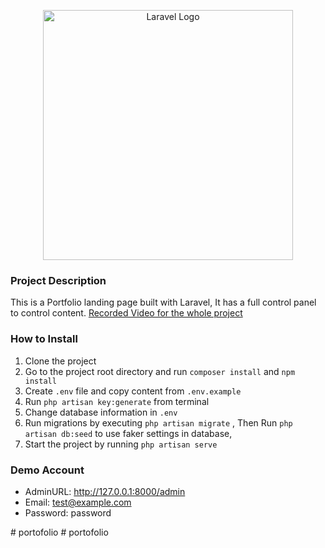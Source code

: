 <p align="center"><a href="https://laravel.com" target="_blank"><img src="https://raw.githubusercontent.com/laravel/art/master/logo-lockup/5%20SVG/2%20CMYK/1%20Full%20Color/laravel-logolockup-cmyk-red.svg" width="400" alt="Laravel Logo"></a></p>

### Project Description
This is a Portfolio landing page built with Laravel, It has a full control panel to control content.
[Recorded Video for the whole project](https://youtu.be/67eNtTWKtcc "Recorded Video for the whole project")
                
### How to Install
1. Clone the project
2. Go to the project root directory and run `composer install` and `npm install`
3. Create `.env` file and copy content from `.env.example`
4. Run `php artisan key:generate` from terminal
5. Change database information in `.env`
6. Run migrations by executing `php artisan migrate` , Then Run  `php artisan db:seed` to use faker settings in database,
7. Start the project by running `php artisan serve`

### Demo Account
- AdminURL: http://127.0.0.1:8000/admin
- Email: test@example.com
- Password: password


#   p o r t o f o l i o  
 #   p o r t o f o l i o  
 